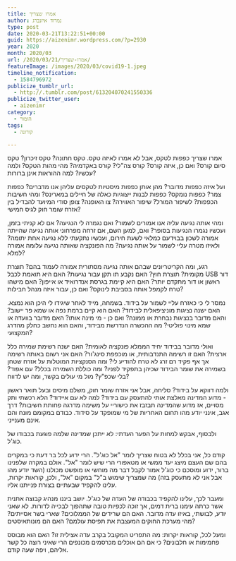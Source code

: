 ```yaml
---
title: אמרו שצריך
author: נמרוד איזנברג
type: post
date: 2020-03-21T13:22:51+00:00
guid: https://aizenimr.wordpress.com/?p=2930
year: 2020
month: 2020/03
url: /2020/03/21/אמרו-שצריך/
featureImage: /images/2020/03/covid19-1.jpeg
timeline_notification:
  - 1584796972
publicize_tumblr_url:
  - http://.tumblr.com/post/613204070241550336
publicize_twitter_user:
  - aizenimr
category:
  - הומור
tags:
  - קורונה

---
```

אמרו שצריך כפפות לטקס, אבל לא אמרו לאיזה טקס. טקס חתונה? טקס זיכרון? טקס סיום קורס? ואם כן, איזה קורס? קורס צה"לי? קורס באקדמיה? מהי מהות הטקס? ולמה עכשיו? למה ההוראות אינן ברורות?

ועל איזה כפפות מדובר? מהן אותן כפפות מיסטיות לטקסים עליהן אנו מדברים? כפפות צמר? כפפות נומקס? כפפות לבנות ייצוגיות כאלה של חיילים במארינס? ומהי חשיבות הכפפות? לשיפור המורל? שיפור האווירה? צו האופנה? צופן סודי המיועד להבדיל בין אזרח שומר חוק לגיס חמישי?

ומהי אותה נגיעה עליה אנו אמורים לשמור? ואם נגמרה לי הנגיעה? אם לא קניתי בזמן, ועכשיו נגמרו הנגיעות בסופר? ואם, למען השם, אם זרחה מפרחוני אותה נגיעה שהייתה אמורה לשכון בבוידעם כמלאי לשעת חירום, ועכשיו נתקעתי ללא נגיעה אחת יתומה? ולאיזו מטרה עליי לשמור על אותה נגיעה? מה הפונקציה שאותה נגיעה עלומה אמורה למלא?

רגע, ומה הקריטריונים שבהם אותה נגיעה מסתורית אמורה לעמוד בהם? תוצרת מקומית? תוצרת חוץ? האם נקבע תו תקן עבור נגיעות? האם היא תואמת לכבל USB דור ראשון או דור מתקדם יותר? האם היא קיימת בגרסת אנדרואיד או אייפון? האם מישהו טרח לקמפל אותה בסביבת לינוקס? ואם כן, עבור איזה מנהל חבילות?

נמסר לי כי כאזרח עליי לשמור על בידוד. בשמחה, מייד לאחר שיגידו לי היכן הוא נמצא. האם ישנה נציגות מוניציפאלית לבידוד? האם הוא קיים ברמת נפה או שמא פר יישוב? והאם מדובר בנציגות נבחרת או ממונה? ואם כן - מי מינה אותו? האם מדובר בוועדה או שמא מינוי פוליטי? מה ההכשרה הנדרשת מבידוד, והאם הוא נחשב כחלק מהדרג המקצועי?

ואולי מדובר בבידוד יחיד הממלא פונקציה לאומית? האם ישנה רשימת שמירה כלל ארצית? האם זו רשימה התנדבותית, או מוכפפת סינג'ור? האם אני רשום באותה רשימה אך אף פקיד רם זרג לא טרח להודיע לי? ומה הסנקציות המוטלות על אזרח שטחן בשמירה את שומר הבידוד שכיהן בתפקיד לפניו? ומה כוללת השמירה בכלל? עם אפוד? בלי שכפ"ץ? מול מי עולים בקשר, ומה יש לדווח?

ולמה דווקא על בידוד? סליחה, אבל אני אזרח שומר חוק, משלם מיסים ובעל תואר ראשון - מדוע המדינה מאלצת אותי להתעסק עם בידוד? למה לא עם איידוד? הלא רכשתי ותק מסויים, אז מדוע שהמדינה תבזבז את כישוריי על משימה מדרגה פחותת חשיבות? דרך אגב, אינני יודע מהו תחום האחריות של מי שמופקד על סידוד. כבודם במקומם מונח והם אינם מענייני.

ולבסוף, אבקש למחות על הפער העדתי: לא ייתכן שמדינה שלמה פוגעת בכבודו של כוג'ל.

קודם כל, אני בכלל לא בטוח שצריך לומר "אל כוג'ל". הרי ידוע לכל בר דעת כי במקרים בהם שם העצם מיצג יעד ממשי או מטאפורי הרי שיש לומר "אל". אולם במקרה שלפנינו ברור, ידוע ומוסכם כי כוג'ל אמור לקבל דבר מה מוחשי או מופשט מכולנו (השד יודע מהו אבל אני לא מתעסק בזה) מה שמצריך שימוש ב"ל" במקום "אל", ולכן, קוראות יקרות, עלינו להקפיד שבעתיים בצורת פנייתנו אליו.

ומעבר לכך, עלינו להקפיד בכבודה של העדה של כוג'ל. יושב ביננו מנהיג קבוצה אתנית אשר כרתה עימנו ברית דמים, אך זוכה לכפיות טובה שתהפוך לבכייה לדורות. לא שאני יודע, לבושתי, באיזו עדה מדובר. האם הם שרידים של הממלוכים? שארי בשר אסייתים? מהי מערכת החוקים המעצבת את תפיסת עולמם? האם הם מונותאיסטים?

ומעל לכל, קוראות יקרות: מה התפריט המקובל בקרב עדה אצילית זו? האם הוא מבוסס פחמימות או חלבונים? כי אם הם אוכלים מכרסמים מכונפים הרי שאיני רוצה כל קשר אליהם, ויפה שעה קודם.